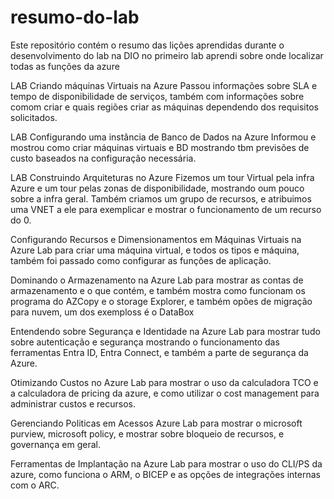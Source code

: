 # resumo-do-lab
Este repositório contém o resumo das lições aprendidas durante o desenvolvimento do lab na DIO
no primeiro lab aprendi sobre onde localizar todas as funções da azure

LAB Criando máquinas Virtuais na Azure
Passou informações sobre SLA e tempo de disponibilidade de serviços, também com informações sobre comom criar e quais regiões criar as máquinas dependendo dos requisitos solicitados.

LAB Configurando uma instância de Banco de Dados na Azure
Informou e mostrou como criar máquinas virtuais e BD mostrando tbm previsões de custo baseados na configuração necessária.

LAB Construindo Arquiteturas no Azure
Fizemos um tour Virtual pela infra Azure e um tour pelas zonas de disponibilidade, mostrando oum pouco sobre a infra geral. Também criamos um grupo de recursos, e atribuimos uma VNET a ele para exemplicar e mostrar o funcionamento de um recurso do 0.

Configurando Recursos e Dimensionamentos em Máquinas Virtuais na Azure
Lab para criar uma máquina virtual, e todos os tipos e máquina, também foi passado como configurar as funções de aplicação.

Dominando o Armazenamento na Azure
Lab para mostrar as contas de armazenamento e o que contém, e também mostra como funcionam os programa do AZCopy e o storage Explorer, e também opões de migração para nuvem, um dos exemploss é o DataBox

Entendendo sobre Segurança e Identidade na Azure
Lab para mostrar tudo sobre autenticação e segurança mostrando o funcionamento das ferramentas Entra ID, Entra Connect, e também a parte de segurança da Azure.

Otimizando Custos no Azure
Lab para mostrar o uso da calculadora TCO e a calculadora de pricing da azure, e como utilizar o cost management para administrar custos e recursos.

Gerenciando Politicas em Acessos Azure
Lab para mostrar o microsoft purview, microsoft policy, e mostrar sobre bloqueio de recursos, e governança em geral.

Ferramentas de Implantação na Azure
Lab para mostrar o uso do CLI/PS da azure, como funciona o ARM, o BICEP e as opções de integrações internas com o ARC.
